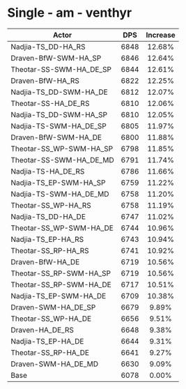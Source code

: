 # Single - am - venthyr
| Actor | DPS | Increase |
|---|:---:|:---:|
|Nadjia-TS_DD-HA_RS|6848|12.68%|
|Draven-BfW-SWM-HA_SP|6846|12.64%|
|Theotar-SS-SWM-HA_DE_SP|6844|12.61%|
|Draven-BfW-HA_RS|6822|12.25%|
|Nadjia-TS_DD-SWM-HA_DE|6812|12.07%|
|Theotar-SS-HA_DE_RS|6810|12.06%|
|Nadjia-TS_DD-SWM-HA_SP|6810|12.05%|
|Nadjia-TS-SWM-HA_DE_SP|6805|11.97%|
|Draven-BfW-SWM-HA_DE|6800|11.88%|
|Theotar-SS_WP-SWM-HA_SP|6798|11.85%|
|Theotar-SS-SWM-HA_DE_MD|6791|11.74%|
|Nadjia-TS-HA_DE_RS|6786|11.66%|
|Nadjia-TS_EP-SWM-HA_SP|6759|11.22%|
|Nadjia-TS-SWM-HA_DE_MD|6758|11.20%|
|Theotar-SS_WP-HA_RS|6758|11.19%|
|Nadjia-TS_DD-HA_DE|6747|11.02%|
|Theotar-SS_WP-SWM-HA_DE|6744|10.96%|
|Nadjia-TS_EP-HA_RS|6743|10.94%|
|Theotar-SS_RP-HA_RS|6741|10.92%|
|Draven-BfW-HA_DE|6719|10.56%|
|Theotar-SS_RP-SWM-HA_SP|6719|10.56%|
|Theotar-SS_RP-SWM-HA_DE|6717|10.51%|
|Nadjia-TS_EP-SWM-HA_DE|6709|10.38%|
|Draven-SWM-HA_DE_SP|6679|9.89%|
|Theotar-SS_WP-HA_DE|6656|9.51%|
|Draven-HA_DE_RS|6648|9.38%|
|Nadjia-TS_EP-HA_DE|6644|9.31%|
|Theotar-SS_RP-HA_DE|6641|9.27%|
|Draven-SWM-HA_DE_MD|6630|9.09%|
|Base|6078|0.00%|
